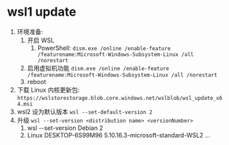 <!--
 * @Author: zhaix
 * @Date: 2022-04-10 09:00:11
 * @LastEditTime: 2022-04-12 21:26:55
 * @LastEditors: Do not edit
 * @FilePath: \goodstudy\网络技术-平台-框架\windows\windows linux子系统\wsl2\wsl1-update.md
 * @Description:
-->

# wsl1 update

1. 环境准备:
   1. 开启 WSL
      1. PowerShell: `dism.exe /online /enable-feature /featurename:Microsoft-Windows-Subsystem-Linux /all /norestart`
   2. 启用虚拟机功能 `dism.exe /online /enable-feature /featurename:Microsoft-Windows-Subsystem-Linux /all /norestart`
   3. reboot
2. 下载 Linux 内核更新包: `https://wslstorestorage.blob.core.windows.net/wslblob/wsl_update_x64.msi`
3. wsl2 设为默认版本 `wsl --set-default-version 2`
4. 升级 `wsl --set-version <distribution name> <versionNumber>`
   1. wsl --set-version Debian 2
   2. Linux DESKTOP-6S99M96 5.10.16.3-microsoft-standard-WSL2 ...
